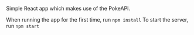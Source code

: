 Simple React app which makes use of the PokeAPI.

When running the app for the first time, run 
    `npm install` 
To start the server, run 
    `npm start`
